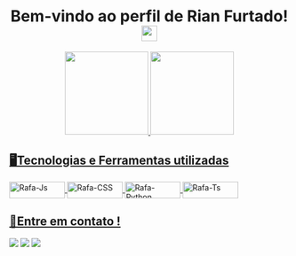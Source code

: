 <h1 align="center">
  Bem-vindo ao perfil de Rian Furtado!
  <img src="https://media.giphy.com/media/hvRJCLFzcasrR4ia7z/giphy.gif" width="28">
</h1>


<div>
  <div align="center" padding=100>
  <a href="https://github.com/Rian-Furtado">
  <img height="150em" src="https://github-readme-stats.vercel.app/api?username=Rian-Furtado&show_icons=true&theme=dracula&include_all_commits=true&count_private=true"/>
  <img height="150em" src="https://github-readme-stats.vercel.app/api/top-langs/?username=Rian-Furtado&layout=compact&langs_count=7&theme=dracula"/>
</div>
</div>
  
  <h2 align="left">🖥️Tecnologias e Ferramentas utilizadas</h2>
<p align="left">
  <img align="center" alt="Rafa-Js" height="30" width="100" src="https://img.shields.io/badge/HTML5-E34F26?style=for-the-badge&logo=html5&logoColor=white">
  <img align="center" alt="Rafa-CSS" height="30" width="100" src="https://img.shields.io/badge/CSS3-1572B6?style=for-the-badge&logo=css3&logoColor=white">
  <img align="center" alt="Rafa-Python" height="30" width="100" src="https://img.shields.io/badge/JavaScript-323330?style=for-the-badge&logo=javascript&logoColor=F7DF1E">
  <img align="center" alt="Rafa-Ts" height="30" width="100" src="https://img.shields.io/badge/Java-ED8B00?style=for-the-badge&logo=java&logoColor=white">
 
  
  
  <h2 align="left"> 📱Entre em contato !</h2>
<div align="left"> 
  
  <a href="https://instagram.com/rian_ffurtado" target="_blank"><img src="https://img.shields.io/badge/-Instagram-%23E4405F?style=for-the-badge&logo=instagram&logoColor=white" target="_blank"></a>
  <a href = "mailto:rianoliveirafurtado@gmail.com"><img src="https://img.shields.io/badge/-Gmail-%23333?style=for-the-badge&logo=gmail&logoColor=white" target="_blank"></a>
  <a href="https://www.linkedin.com/in/rian-ffurtado-1611601bb/" target="_blank"><img src="https://img.shields.io/badge/-LinkedIn-%230077B5?style=for-the-badge&logo=linkedin&logoColor=white" target="_blank"></a> 
 
 
 
   

